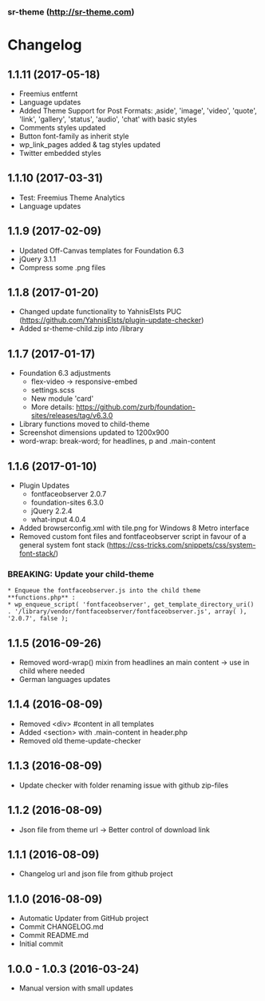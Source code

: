 ### sr-theme (http://sr-theme.com) 
# Changelog

## 1.1.11 (2017-05-18)
* Freemius entfernt
* Language updates
* Added Theme Support for Post Formats: ‚aside', 'image', 'video', 'quote', 'link', 'gallery', 'status', 'audio', 'chat' with basic styles
* Comments styles updated
* Button font-family as inherit style
* wp_link_pages added & tag styles updated
* Twitter embedded styles


## 1.1.10 (2017-03-31)
* Test: Freemius Theme Analytics
* Language updates


## 1.1.9 (2017-02-09)
* Updated Off-Canvas templates for Foundation 6.3
* jQuery 3.1.1
* Compress some .png files


## 1.1.8 (2017-01-20)
* Changed update functionality to YahnisElsts PUC (https://github.com/YahnisElsts/plugin-update-checker)
* Added sr-theme-child.zip into /library

## 1.1.7 (2017-01-17)
* Foundation 6.3 adjustments
    - flex-video -> responsive-embed
    - settings.scss
    - New module 'card'
    - More details: https://github.com/zurb/foundation-sites/releases/tag/v6.3.0
* Library functions moved to child-theme
* Screenshot dimensions updated to 1200x900
* word-wrap: break-word; for headlines, p and .main-content

## 1.1.6 (2017-01-10)
* Plugin Updates
	- fontfaceobserver 2.0.7
	- foundation-sites 6.3.0
	- jQuery 2.2.4
	- what-input 4.0.4
* Added browserconfig.xml with tile.png for Windows 8 Metro interface
* Removed custom font files and fontfaceobserver script in favour of a general system font stack (https://css-tricks.com/snippets/css/system-font-stack/)
### BREAKING: Update your child-theme 
    * Enqueue the fontfaceobserver.js into the child theme **functions.php** :
    * wp_enqueue_script( 'fontfaceobserver', get_template_directory_uri() . '/library/vendor/fontfaceobserver/fontfaceobserver.js', array( ), '2.0.7', false );

## 1.1.5 (2016-09-26)
* Removed word-wrap() mixin from headlines an main content -> use in child where needed
* German languages updates

## 1.1.4 (2016-08-09)
* Removed \<div> \#content in all templates
* Added \<section> with .main-content in header.php
* Removed old theme-update-checker

## 1.1.3 (2016-08-09)
* Update checker with folder renaming issue with github zip-files

## 1.1.2 (2016-08-09)
* Json file from theme url -> Better control of download link

## 1.1.1 (2016-08-09)
* Changelog url and json file from github project 

## 1.1.0 (2016-08-09)
* Automatic Updater from GitHub project
* Commit CHANGELOG.md
* Commit README.md
* Initial commit


## 1.0.0 - 1.0.3 (2016-03-24)
* Manual version with small updates
